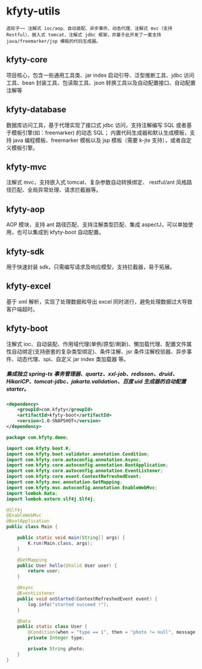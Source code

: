 # kfyty-utils
    造轮子~~ 注解式 ioc/aop、自动装配、异步事件、动态代理、注解式 mvc（支持 Restful）、嵌入式 tomcat、注解式 jdbc 框架，并基于此开发了一套支持 java/freemarker/jsp 模板的代码生成器。

## kfyty-core
项目核心，包含一些通用工具类、jar index 启动引导、泛型推断工具、jdbc 访问工具、bean 封装工具、包读取工具、json 转换工具以及自动配置接口、自动配置注解等

## kfyty-database
数据库访问工具，基于代理实现了接口式 jdbc 访问，支持注解编写 SQL 或者基于模板引擎(如：freemarker) 的动态 SQL；
内置代码生成器和默认生成模板，支持 java 编程模板、freemarker 模板以及 jsp 模板（需要 k-jte 支持），或者自定义模板引擎。

## kfyty-mvc
注解式 mvc，支持嵌入式 tomcat、复杂参数自动转换绑定、 restful/ant 风格路径匹配、全局异常处理、请求拦截器等。

## kfyty-aop
AOP 模块，支持 ant 路径匹配、支持注解类型匹配、集成 aspectJ，可以单独使用，也可以集成到 kfyty-boot 自动配置。

## kfyty-sdk
用于快速封装 sdk，只需编写请求及响应模型，支持拦截器，易于拓展。

## kfyty-excel
基于 xml 解析，实现了处理数据和导出 excel 同时进行，避免处理数据过大导致客户端超时。

## kfyty-boot
注解式 ioc、自动装配、作用域代理(单例/原型/刷新)、懒加载代理、配置文件属性自动绑定(支持嵌套的复杂类型绑定)、条件注解、jsr 条件注解校验器、异步事件、动态代理、spi、自定义 jar index 类加载器 等。
##### 集成独立 spring-tx 事务管理器、quartz、xxl-job、redisson、druid、HikariCP、tomcat-jdbc、jakarta.validation、百度 uid 生成器的自动配置 starter。

```xml
<dependency>
    <groupId>com.kfyty</groupId>
    <artifactId>kfyty-boot</artifactId>
    <version>1.0-SNAPSHOT</version>
</dependency>
```
```java
package com.kfyty.demo;

import com.kfyty.boot.K;
import com.kfyty.boot.validator.annotation.Condition;
import com.kfyty.core.autoconfig.annotation.Async;
import com.kfyty.core.autoconfig.annotation.BootApplication;
import com.kfyty.core.autoconfig.annotation.EventListener;
import com.kfyty.core.event.ContextRefreshedEvent;
import com.kfyty.mvc.annotation.GetMapping;
import com.kfyty.mvc.autoconfig.annotation.EnableWebMvc;
import lombok.Data;
import lombok.extern.slf4j.Slf4j;

@Slf4j
@EnableWebMvc
@BootApplication
public class Main {

    public static void main(String[] args) {
        K.run(Main.class, args);
    }

    @GetMapping
    public User hello(@Valid User user) {
        return user;
    }

    @Async
    @EventListener
    public void onStarted(ContextRefreshedEvent event) {
        log.info("started succeed !");
    }

    @Data
    public static class User {
        @Condition(when = "type == 1", then = "photo != null", message = "type=1时，图片不能为空")
        private Integer type;

        private String photo;
    }
}
```

